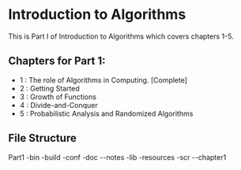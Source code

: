 Introduction to Algorithms
==========================
This is Part I of Introduction to Algorithms which covers chapters 1-5.

Chapters for Part 1:
--------------------
* 1 : The role of Algorithms in Computing. [Complete]
* 2 : Getting Started
* 3 : Growth of Functions
* 4 : Divide-and-Conquer
* 5 : Probabilistic Analysis and Randomized Algorithms

File Structure
--------------

Part1
-bin
-build
-conf
-doc
--notes
-lib
-resources
-scr
--chapter1
